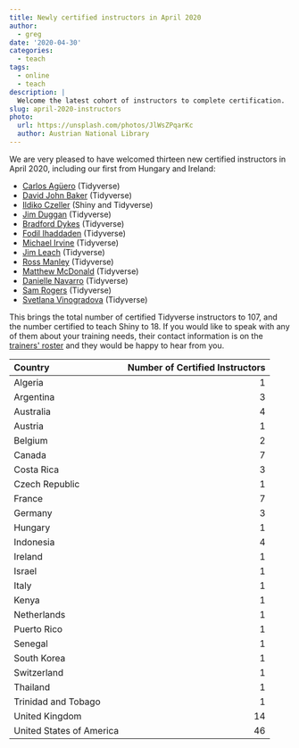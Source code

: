 ```yaml
---
title: Newly certified instructors in April 2020
author:
  - greg
date: '2020-04-30'
categories:
  - teach
tags:
  - online
  - teach
description: |
  Welcome the latest cohort of instructors to complete certification.
slug: april-2020-instructors
photo:
  url: https://unsplash.com/photos/JlWsZPqarKc
  author: Austrian National Library
---
```


We are very pleased to have welcomed thirteen new certified instructors in April 2020,
including our first from Hungary and Ireland:

-   [Carlos Agüero](https://education.rstudio.com/trainers/people/aguero+carlos/) (Tidyverse)
-   [David John Baker](https://education.rstudio.com/trainers/people/baker+david/) (Tidyverse)
-   [Ildiko Czeller](https://education.rstudio.com/trainers/people/czeller+ildiko/) (Shiny and Tidyverse)
-   [Jim Duggan](https://education.rstudio.com/trainers/people/duggan+jim/) (Tidyverse)
-   [Bradford Dykes](https://education.rstudio.com/trainers/people/dykes+bradford/) (Tidyverse)
-   [Fodil Ihaddaden](https://education.rstudio.com/trainers/people/ihaddaden+fodil/) (Tidyverse)
-   [Michael Irvine](https://education.rstudio.com/trainers/people/irvine+michael/) (Tidyverse)
-   [Jim Leach](https://education.rstudio.com/trainers/people/leach+jim/) (Tidyverse)
-   [Ross Manley](https://education.rstudio.com/trainers/people/manley+ross/) (Tidyverse)
-   [Matthew McDonald](https://education.rstudio.com/trainers/people/mcdonald+matthew/) (Tidyverse)
-   [Danielle Navarro](https://education.rstudio.com/trainers/people/navarro+danielle/) (Tidyverse)
-   [Sam Rogers](https://education.rstudio.com/trainers/people/rogers+sam/) (Tidyverse)
-   [Svetlana Vinogradova](https://education.rstudio.com/trainers/people/vinogradova+svetlana/) (Tidyverse)

This brings the total number of certified Tidyverse instructors to 107,
and the number certified to teach Shiny to 18.
If you would like to speak with any of them about your training needs,
their contact information is on the [trainers' roster](http://education.rstudio.com/trainers)
and they would be happy to hear from you.

| Country | Number of Certified Instructors |
| :------ | ------------------------------: |
| Algeria |                               1 |
| Argentina |                             3 |
| Australia |                             4 |
| Austria |                               1 |
| Belgium |                               2 |
| Canada |                                7 |
| Costa Rica |                            3 |
| Czech Republic |                        1 |
| France |                                7 |
| Germany |                               3 |
| Hungary |                               1 |
| Indonesia |                             4 |
| Ireland |                               1 |
| Israel |                                1 |
| Italy |                                 1 |
| Kenya |                                 1 |
| Netherlands |                           1 |
| Puerto Rico |                           1 |
| Senegal |                               1 |
| South Korea |                           1 |
| Switzerland |                           1 |
| Thailand |                              1 |
| Trinidad and Tobago |                   1 |
| United Kingdom |                       14 |
| United States of America |             46 |
